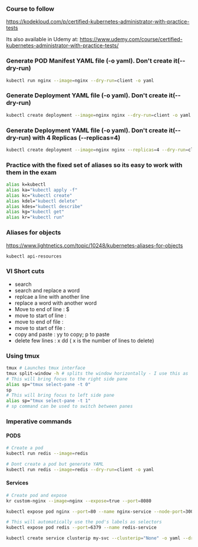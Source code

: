 ### Course to follow

https://kodekloud.com/p/certified-kubernetes-administrator-with-practice-tests

Its also available in Udemy at:
https://www.udemy.com/course/certified-kubernetes-administrator-with-practice-tests/

### Generate POD Manifest YAML file (-o yaml). Don't create it(--dry-run)

```sh
kubectl run nginx --image=nginx --dry-run=client -o yaml
```

### Generate Deployment YAML file (-o yaml). Don't create it(--dry-run)

```sh
kubectl create deployment --image=nginx nginx --dry-run=client -o yaml
```

### Generate Deployment YAML file (-o yaml). Don't create it(--dry-run) with 4 Replicas (--replicas=4)

```sh
kubectl create deployment --image=nginx nginx --replicas=4 --dry-run=client -o yaml > nginx-deployment.yaml
```

### Practice with the fixed set of aliases so its easy to work with them in the exam

```sh
alias k=kubectl
alias ka="kubectl apply -f"
alias kc="kubectl create"
alias kdel="kubectl delete"
alias kdes="kubectl describe"
alias kg="kubectl get"
alias kr="kubectl run"
```

### Aliases for objects

https://www.lightnetics.com/topic/10248/kubernetes-aliases-for-objects

```sh
kubectl api-resources
```

### VI Short cuts

- search
- search and replace a word
- replcae a line with another line
- replace a word with another word
- Move to end of line : $
- move to start of line :
- move to end of file :
- move to start of file :
- copy and paste : yy to copy; p to paste
- delete few lines : x dd ( x is the number of lines to delete)

### Using tmux

```sh
tmux # Launches tmux interface
tmux split-window -h # splits the window horizontally - I use this as  my monitor is wide
# This will bring focus to the right side pane
alias sp="tmux select-pane -t 0"
sp
# This will bring focus to left side pane
alias sp="tmux select-pane -t 1"
# sp command can be used to switch between panes
```

### Imperative commands

#### PODS

```sh
# Create a pod
kubectl run redis --image=redis

# Dont create a pod but generate YAML
kubectl run redis --image=redis --dry-run=client -o yaml
```

#### Services

```sh
# Create pod and expose
kr custom-nginx --image=nginx --expose=true --port=8080

kubectl expose pod nginx --port=80 --name nginx-service --node-port=30080

# This will automatically use the pod's labels as selectors
kubectl expose pod redis --port=6379 --name redis-service

kubectl create service clusterip my-svc --clusterip="None" -o yaml --dry-run=client | kubectl set selector --local -f - 'environment=qa' -o yaml | kubectl create -f -

```
